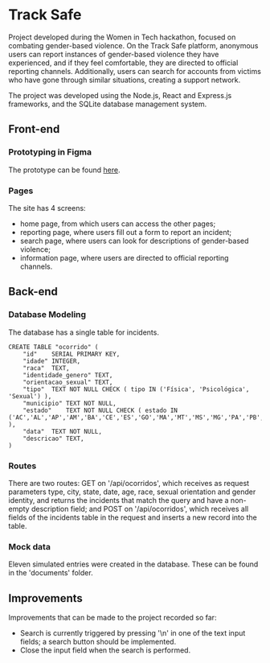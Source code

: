 # Track Safe

Project developed during the Women in Tech hackathon, focused on combating gender-based violence. On the Track Safe platform, anonymous users can report instances of gender-based violence they have experienced, and if they feel comfortable, they are directed to official reporting channels. Additionally, users can search for accounts from victims who have gone through similar situations, creating a support network.

The project was developed using the Node.js, React and Express.js frameworks, and the SQLite database management system.

## Front-end

### Prototyping in Figma

The prototype can be found [here](https://www.figma.com/design/jTDlhrXqCe70yfmMfpCW8k/Prot%C3%B3tipoTrackSafe?node-id=0%3A1&t=MtpVVxI7hjwADaPb-1).

### Pages

The site has 4 screens: 

- home page, from which users can access the other pages; 
- reporting page, where users fill out a form to report an incident; 
- search page, where users can look for descriptions of gender-based violence; 
- information page, where users are directed to official reporting channels.

## Back-end

### Database Modeling

The database has a single table for incidents.

```SQLite
CREATE TABLE "ocorrido" (
	"id"	SERIAL PRIMARY KEY,
	"idade"	INTEGER,
	"raca"	TEXT,
	"identidade_genero"	TEXT,
	"orientacao_sexual"	TEXT,
	"tipo"	TEXT NOT NULL CHECK ( tipo IN ('Física', 'Psicológica', 'Sexual') ),
	"municipio"	TEXT NOT NULL,
	"estado"	TEXT NOT NULL CHECK ( estado IN ('AC','AL','AP','AM','BA','CE','ES','GO','MA','MT','MS','MG','PA','PB','PR','PE','PI','RJ','RN','RS','RO','RR','SC','SP','SE','TO','DF') ),
	"data"	TEXT NOT NULL,
	"descricao"	TEXT,
)
```

### Routes

There are two routes: GET on '/api/ocorridos', which receives as request parameters type, city, state, date, age, race, sexual orientation and gender identity, and returns the incidents that match the query and have a non-empty description field; and POST on '/api/ocorridos', which receives all fields of the incidents table in the request and inserts a new record into the table.

### Mock data

Eleven simulated entries were created in the database. These can be found in the 'documents' folder.

## Improvements

Improvements that can be made to the project recorded so far:

- Search is currently triggered by pressing '\n' in one of the text input fields; a search button should be implemented.
- Close the input field when the search is performed.